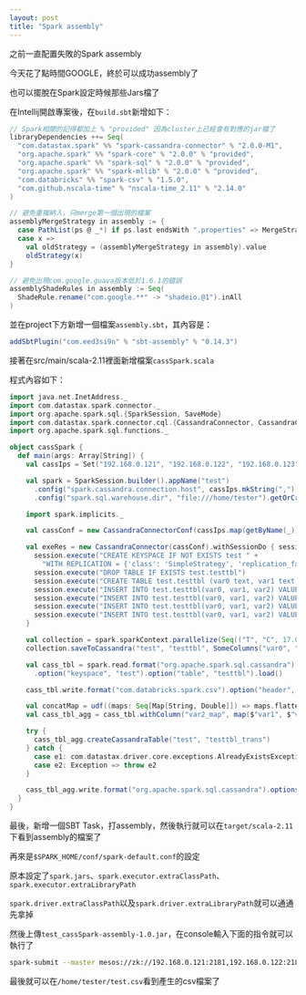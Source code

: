 ```yaml
---
layout: post
title: "Spark assembly"
---
```


之前一直配置失敗的Spark assembly

今天花了點時間GOOGLE，終於可以成功assembly了

也可以擺脫在Spark設定時候那些Jars檔了

在Intellij開啟專案後，在`build.sbt`新增如下：

``` scala
// Spark相關的記得都加上 % "provided" 因為cluster上已經會有對應的jar檔了
libraryDependencies ++= Seq(
  "com.datastax.spark" %% "spark-cassandra-connector" % "2.0.0-M1",
  "org.apache.spark" %% "spark-core" % "2.0.0" % "provided",
  "org.apache.spark" %% "spark-sql" % "2.0.0" % "provided",
  "org.apache.spark" %% "spark-mllib" % "2.0.0" % "provided",
  "com.databricks" %% "spark-csv" % "1.5.0",
  "com.github.nscala-time" % "nscala-time_2.11" % "2.14.0"
)

// 避免重複納入，只merge第一個出現的檔案
assemblyMergeStrategy in assembly := {
  case PathList(ps @ _*) if ps.last endsWith ".properties" => MergeStrategy.first
  case x =>
    val oldStrategy = (assemblyMergeStrategy in assembly).value
    oldStrategy(x)
}

// 避免出現com.google.guava版本低於1.6.1的錯誤
assemblyShadeRules in assembly := Seq(
  ShadeRule.rename("com.google.**" -> "shadeio.@1").inAll
)
```

並在project下方新增一個檔案`assembly.sbt`，其內容是：

``` scala
addSbtPlugin("com.eed3si9n" % "sbt-assembly" % "0.14.3")
```

接著在src/main/scala-2.11裡面新增檔案`cassSpark.scala`

程式內容如下：

``` scala
import java.net.InetAddress._
import com.datastax.spark.connector._
import org.apache.spark.sql.{SparkSession, SaveMode}
import com.datastax.spark.connector.cql.{CassandraConnector, CassandraConnectorConf}
import org.apache.spark.sql.functions._

object cassSpark {
  def main(args: Array[String]) {
    val cassIps = Set("192.168.0.121", "192.168.0.122", "192.168.0.123")

    val spark = SparkSession.builder().appName("test")
      .config("spark.cassandra.connection.host", cassIps.mkString(","))
      .config("spark.sql.warehouse.dir", "file:///home/tester").getOrCreate()

    import spark.implicits._

    val cassConf = new CassandraConnectorConf(cassIps.map(getByName(_)))

    val exeRes = new CassandraConnector(cassConf).withSessionDo { session =>
      session.execute("CREATE KEYSPACE IF NOT EXISTS test " +
        "WITH REPLICATION = {'class': 'SimpleStrategy', 'replication_factor': 3 }")
      session.execute("DROP TABLE IF EXISTS test.testtbl")
      session.execute("CREATE TABLE test.testtbl (var0 text, var1 text, var2 double, PRIMARY KEY(var0, var1))")
      session.execute("INSERT INTO test.testtbl(var0, var1, var2) VALUES ('T', 'A', 23.1)")
      session.execute("INSERT INTO test.testtbl(var0, var1, var2) VALUES ('T', 'B', 17.5)")
      session.execute("INSERT INTO test.testtbl(var0, var1, var2) VALUES ('U', 'B', 11.9)")
      session.execute("INSERT INTO test.testtbl(var0, var1, var2) VALUES ('U', 'A', 25.3)")
    }

    val collection = spark.sparkContext.parallelize(Seq(("T", "C", 17.0), ("U", "C", 5.0)))
    collection.saveToCassandra("test", "testtbl", SomeColumns("var0", "var1", "var2"))

    val cass_tbl = spark.read.format("org.apache.spark.sql.cassandra")
      .option("keyspace", "test").option("table", "testtbl").load()

    cass_tbl.write.format("com.databricks.spark.csv").option("header", "true").save("file:///home/tester/test.csv")

    val concatMap = udf((maps: Seq[Map[String, Double]]) => maps.flatten.toMap)
    val cass_tbl_agg = cass_tbl.withColumn("var2_map", map($"var1", $"var2")).groupBy($"var0").agg(concatMap(collect_list($"var2_map")).alias("var2"))

    try {
      cass_tbl_agg.createCassandraTable("test", "testtbl_trans")
    } catch {
      case e1: com.datastax.driver.core.exceptions.AlreadyExistsException => None
      case e2: Exception => throw e2
    }

    cass_tbl_agg.write.format("org.apache.spark.sql.cassandra").options(Map("table" -> "testtbl_trans", "keyspace" -> "test")).mode(SaveMode.Append).save()
  }
}

```

最後，新增一個SBT Task，打assembly，然後執行就可以在`target/scala-2.11`下看到assembly的檔案了


再來是`$SPARK_HOME/conf/spark-default.conf`的設定

原本設定了`spark.jars`、`spark.executor.extraClassPath`、`spark.executor.extraLibraryPath`

`spark.driver.extraClassPath`以及`spark.driver.extraLibraryPath`就可以通通先拿掉

然後上傳`test_cassSpark-assembly-1.0.jar`，在console輸入下面的指令就可以執行了

``` bash
spark-submit --master mesos://zk://192.168.0.121:2181,192.168.0.122:2181,192.168.0.123:2181/mesos --class cassSpark test_cassSpark-assembly-1.0.jar
```

最後就可以在`/home/tester/test.csv`看到產生的csv檔案了
